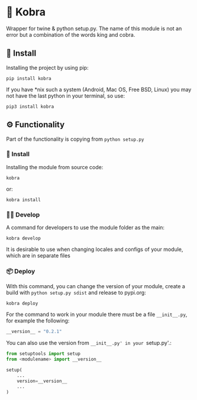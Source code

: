 # 🐍 Kobra
Wrapper for twine &amp; python setup.py. The name of this module is not an error but a combination of the words king and cobra.
## 💾 Install
Installing the project by using pip:
```
pip install kobra
```
If you have \*nix such a system (Android, Mac OS, Free BSD, Linux) you may not have the last python in your terminal, so use:
```
pip3 install kobra
```  
## ⚙️ Functionality
Part of the functionality is copying from `python setup.py`
### 💾 Install
Installing the module from source code:
```
kobra
```
or:
```
kobra install
```
### 🧑‍💻 Develop
A command for developers to use the module folder as the main:
```
kobra develop
```
It is desirable to use when changing locales and configs of your module, which are in separate files
### 📦 Deploy
With this command, you can change the version of your module, create a build with `python setup.py sdist` and release to pypi.org:
```
kobra deploy
```
For the command to work in your module there must be a file `__init__.py`, for example the following:
```python
__version__ = "0.2.1"
```
You can also use the version from `__init__.py' in your `setup.py'.:
```python
from setuptools import setup
from <modulename> import __version__

setup(
    ...
    version=__version__
    ...
)
```
